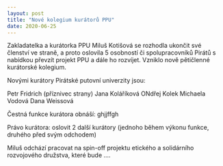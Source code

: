 ```yaml
---
layout: post
title: "Nové kolegium kurátorů PPU"
date: 2020-06-25
---
```


Zakladatelka a kurátorka PPU Miluš Kotišová se rozhodla ukončit své členství ve straně, a proto oslovila 5 osobností či spolupracovníků Pirátů s nabídkou převzít projekt PPU a dále ho rozvíjet. Vzniklo nově pětičlenné kurátorské kolegium. 

Novými kurátory Pirátské putovní univerzity jsou:

Petr Fridrich (příznivec strany)
Jana Koláříková
ONdřej Kolek
Michaela Vodová
Dana Weissová

Čestná funkce kurátora obnáší:
ghjjffgh

Právo kurátora: 
oslovit 2 další kurátory (jednoho během výkonu funkce, druhého před svým odchodem)


Miluš odchází pracovat na spin-off projektu etického a solidárního rozvojového družstva, které bude ....


